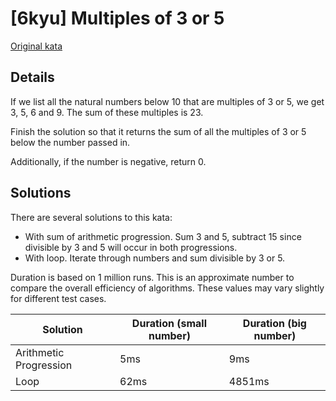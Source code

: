 # [6kyu] Multiples of 3 or 5

[Original kata](https://www.codewars.com/kata/514b92a657cdc65150000006)

## Details

If we list all the natural numbers below 10 that are multiples of 3 or 5, we get 3, 5, 6 and 9. The sum of these multiples is 23.

Finish the solution so that it returns the sum of all the multiples of 3 or 5 below the number passed in.

Additionally, if the number is negative, return 0.

## Solutions

There are several solutions to this kata:

- With sum of arithmetic progression. Sum 3 and 5, subtract 15 since divisible by 3 and 5 will occur in both progressions.
- With loop. Iterate through numbers and sum divisible by 3 or 5.

Duration is based on 1 million runs. This is an approximate number to compare the overall efficiency of algorithms. These values ​​may vary slightly for different test cases.

| Solution               | Duration (small number) | Duration (big number) |
| ---------------------- | ----------------------- | --------------------- |
| Arithmetic Progression | 5ms                     | 9ms                   |
| Loop                   | 62ms                    | 4851ms                |